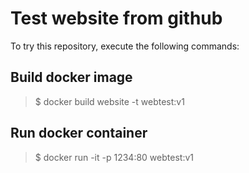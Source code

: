 # Test website from github

To try this repository, execute the following commands:

## Build docker image

> $ docker build website -t webtest:v1

## Run docker container

> $ docker run -it -p 1234:80 webtest:v1


